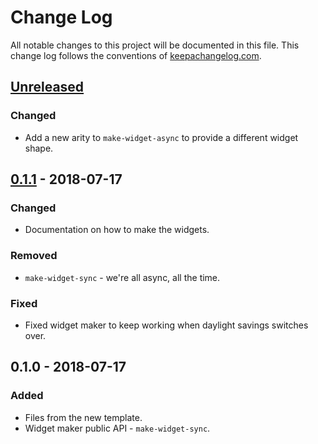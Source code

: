 # Change Log
All notable changes to this project will be documented in this file. This change log follows the conventions of [keepachangelog.com](http://keepachangelog.com/).

## [Unreleased]
### Changed
- Add a new arity to `make-widget-async` to provide a different widget shape.

## [0.1.1] - 2018-07-17
### Changed
- Documentation on how to make the widgets.

### Removed
- `make-widget-sync` - we're all async, all the time.

### Fixed
- Fixed widget maker to keep working when daylight savings switches over.

## 0.1.0 - 2018-07-17
### Added
- Files from the new template.
- Widget maker public API - `make-widget-sync`.

[Unreleased]: https://github.com/your-name/compute.retescript/compare/0.1.1...HEAD
[0.1.1]: https://github.com/your-name/compute.retescript/compare/0.1.0...0.1.1

